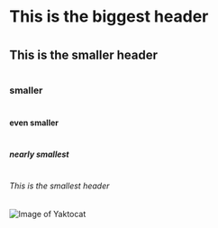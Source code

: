 # <h1> This is the biggest header
# <h2> This is the smaller header
# <h3> smaller
# <h4> even smaller
# <h5> nearly smallest
# <h6> This is the smallest header

![Image of Yaktocat](https://octodex.github.com/images/yaktocat.png)


